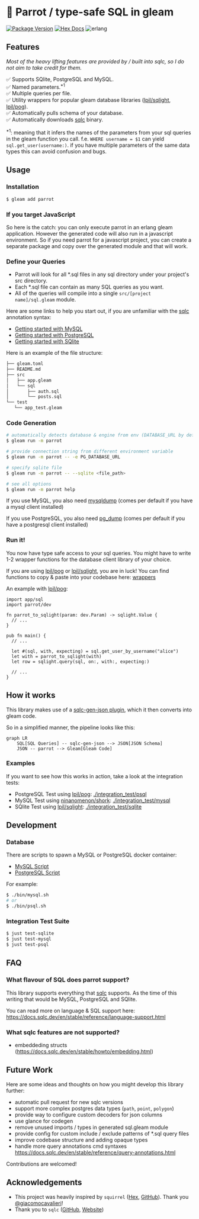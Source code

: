 # 🦜 Parrot / type-safe SQL in gleam

[![Package Version](https://img.shields.io/hexpm/v/parrot)](https://hex.pm/packages/parrot)
[![Hex Docs](https://img.shields.io/badge/hex-docs-ffaff3)](https://hexdocs.pm/parrot/)
![erlang](https://img.shields.io/badge/target-erlang-a2003e)

## Features

*Most of the heavy lifting features are provided by / built into sqlc, so I do not aim to take credit for them.*

✅ Supports SQlite, PostgreSQL and MySQL.<br />
✅ Named parameters.<sup>*1</sup> <br />
✅ Multiple queries per file.<br />
✅ Utility wrappers for popular gleam database libraries ([lpil/sqlight](https://github.com/lpil/sqlight), [lpil/pog](https://github.com/lpil/pog)).<br />
✅ Automatically pulls schema of your database.<br />
✅ Automatically downloads [sqlc](https://sqlc.dev/) binary.

<sup>*1</sup>: meaning that it infers the names of the parameters from your sql queries in the gleam function you
call. f.e. `WHERE username = $1` can yield `sql.get_user(username:)`. if you have multiple parameters of the same
data types this can avoid confusion and bugs.

## Usage

### Installation
```sh
$ gleam add parrot
```

### If you target JavaScript

So here is the catch: you can only execute parrot in an erlang gleam application.
However the generated code will also run in a javascript environment.
So if you need parrot for a javascript project, you can create a separate package and
copy over the generated module and that will work.

### Define your Queries
- Parrot will look for all *.sql files in any sql directory under your project's src directory.
- Each *.sql file can contain as many SQL queries as you want.
- All of the queries will compile into a single `src/[project name]/sql.gleam` module.

Here are some links to help you start out, if you are unfamiliar with the [sqlc](https://sqlc.dev/) annotation syntax:
- [Getting started with MySQL](https://docs.sqlc.dev/en/stable/tutorials/getting-started-mysql.html)
- [Getting started with PostgreSQL](https://docs.sqlc.dev/en/stable/tutorials/getting-started-postgresql.html)
- [Getting started with SQlite](https://docs.sqlc.dev/en/stable/tutorials/getting-started-sqlite.html)

Here is an example of the file structure:
```sh
├── gleam.toml
├── README.md
├── src
│   ├── app.gleam
│   └── sql
│       ├── auth.sql
│       └── posts.sql
└── test
   └── app_test.gleam
```

### Code Generation
```sh
# automatically detects database & engine from env (DATABASE_URL by default)
$ gleam run -m parrot

# provide connection string from different environment variable
$ gleam run -m parrot -- -e PG_DATABASE_URL

# specify sqlite file
$ gleam run -m parrot -- --sqlite <file_path>

# see all options
$ gleam run -m parrot help
```

If you use MySQL, you also need [mysqldump](https://dev.mysql.com/doc/refman/9.0/en/mysqldump.html) (comes per default if you have a mysql client installed)

If you use PostgreSQL, you also need [pg_dump](https://www.postgresql.org/docs/current/app-pgdump.html) (comes per default if you have a postgresql client installed)

### Run it!

You now have type safe access to your sql queries. You might have to write 1-2 wrapper functions for the database client library
of your choice.

If you are using [lpil/pog](https://github.com/lpil/pog) or [lpil/sqlight](https://github.com/lpil/sqlight), you are in luck!
You can find functions to copy & paste into your codebase here: [wrappers](./docs/wrappers.md)

An example with [lpil/pog](https://github.com/lpil/pog):
```gleam
import app/sql
import parrot/dev

fn parrot_to_sqlight(param: dev.Param) -> sqlight.Value {
  // ...
}

pub fn main() {
  // ...

  let #(sql, with, expecting) = sql.get_user_by_username("alice")
  let with = parrot_to_sqlight(with)
  let row = sqlight.query(sql, on:, with:, expecting:)

  // ...
}
```

## How it works

This library makes use of a [sqlc-gen-json plugin](https://github.com/daniellionel01/sqlc-gen-json),
which it then converts into gleam code.

So in a simplified manner, the pipeline looks like this:
```mermaid
graph LR
    SQL[SQL Queries] -- sqlc-gen-json --> JSON[JSON Schema]
    JSON -- parrot --> Gleam[Gleam Code]
```

### Examples

If you want to see how this works in action, take a look at the integration tests:
- PostgreSQL Test using [lpil/pog](https://github.com/lpil/pog): [./integration_test/psql](./integration_test/psql)
- MySQL Test using [ninanomenon/shork](https://github.com/ninanomenon/shork): [./integration_test/mysql](./integration_test/mysql)
- SQlite Test using [lpil/sqlight](https://github.com/lpil/sqlight): [./integration_test/sqlite](./integration_test/sqlite)

## Development

### Database

There are scripts to spawn a MySQL or PostgreSQL docker container:
-  [MySQL Script](./bin/mysql.sh)
-  [PostgreSQL Script](./bin/psql.sh)

For example:
```sh
$ ./bin/mysql.sh
# or
$ ./bin/psql.sh
```

### Integration Test Suite
```sh
$ just test-sqlite
$ just test-mysql
$ just test-psql
```

## FAQ

### What flavour of SQL does parrot support?
This library supports everything that [sqlc](https://sqlc.dev/) supports. As the time of this writing that
would be MySQL, PostgreSQL and SQlite.

You can read more on language & SQL support here:
https://docs.sqlc.dev/en/stable/reference/language-support.html

### What sqlc features are not supported?
- embeddeding structs (https://docs.sqlc.dev/en/stable/howto/embedding.html)

## Future Work

Here are some ideas and thoughts on how you might develop this library further:
* automatic pull request for new sqlc versions
* support more complex postgres data types (`path`, `point`, `polygon`)
* provide way to configure custom decoders for json columns
* use glance for codegen
* remove unused imports / types in generated sql.gleam module
* provide config for custom include / exclude patterns of *.sql query files
* improve codebase structure and adding opaque types
* handle more query annotations cmd syntaxes
  https://docs.sqlc.dev/en/stable/reference/query-annotations.html

Contributions are welcomed!

## Acknowledgements
- This project was heavily inspired by `squirrel` ([Hex](https://hex.pm/packages/squirrel), [GitHub](https://github.com/giacomocavalieri/squirrel)). Thank you [@giacomocavalieri](https://github.com/giacomocavalieri)!
- Thank you to `sqlc` ([GitHub](https://github.com/sqlc-dev/sqlc), [Website](https://sqlc.dev/))
